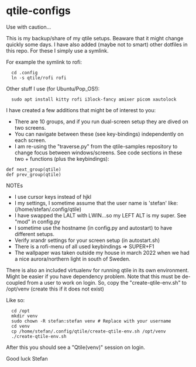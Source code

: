 # qtile-configs

Use with caution...

This is my backup/share of my qtile setups. Beaware that it might change quickly some days.
I have also added (maybe not to smart) other dotfiles in this repo. For these I simply use 
a symlink.

For example the symlink to rofi:
```
  cd .config
  ln -s qtile/rofi rofi
```

Other stuff I use (for Ubuntu/Pop_OS!):
```
  sudo apt install kitty rofi i3lock-fancy amixer picom xautolock 
```

I have created a few additions that might be of interest to you:
- There are 10 groups, and if you run dual-screen setup they are dived on two screens.
- You can navigate between these (see key-bindings) independently on each screen. 
- I am re-using the "traverse.py" from the qtile-samples repository to change focus 
between windows/screens.
See code sections in these two + functions (plus the keybindings):

```
def next_group(qtile)
def prev_group(qtile)
```

NOTEs
- I use cursor keys instead of hjkl
- I my settings, I sometime assume that the user name is 'stefan' like: (/home/stefan/.config/qtile)
- I have swapped the LALT with LWIN...so my LEFT ALT is my super. See "mod" in config.py
- I sometime use the hostname (in config.py and autostart) to have different setups.
- Verify xrandr settings for your screen setup (in autostart.sh)
- There is a rofi-menu of all used keybindings => SUPER+F1
- The wallpaper was taken outside my house in march 2022 when we had a nice aurora/northern light in south of Sweden.


There is also an included virtualenv for running qtile in its own environment. Might be easier if you
have dependency problem. Note that this must be de-coupled from a user to work on login. 
So, copy the "create-qtile-env.sh" to /opt/venv (create this if it does not exist)

Like so:
```
  cd /opt
  mkdir venv
  sudo chown -R stefan:stefan venv # Replace with your username
  cd venv
  cp /home/stefan/.config/qtile/create-qtile-env.sh /opt/venv
  ./create-qtile-env.sh
```

After this you should see a "Qtile(venv)" session on login.

Good luck
Stefan
